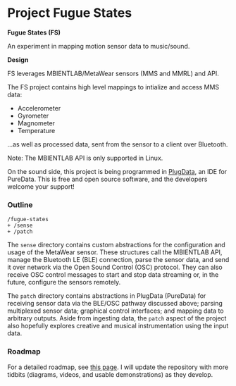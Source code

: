 # Project Fugue States

**Fugue States (FS)**

An experiment in mapping motion sensor data to music/sound. 

**Design**

FS leverages MBIENTLAB/MetaWear sensors (MMS and MMRL) and API.

The FS project contains high level mappings to intialize and access MMS
data:
- Accelerometer
- Gyrometer
- Magnometer
- Temperature

...as well as processed data, sent from the sensor to a client over Bluetooth.

Note: The MBIENTLAB API is only supported in Linux. 

On the sound side, this project is being programmed in [PlugData](https://plugdata.org/), an IDE
for PureData. This is free and open source software, and the developers welcome your support!

### Outline

```
/fugue-states
+ /sense
+ /patch
```

The `sense` directory contains custom abstractions for the configuration
and usage of the MetaWear sensor. These structures call the MBIENTLAB API,
manage the Bluetooth LE (BLE) connection, parse the sensor data, and send
it over network via the Open Sound Control (OSC) protocol. They can also
receive OSC control messages to start and stop data streaming or, in the
future, configure the sensors remotely. 

The `patch` directory contains abstractions in PlugData (PureData) for
receiving sensor data via the BLE/OSC pathway discussed above; parsing
multiplexed sensor data; graphical control interfaces; and mapping data
to arbitrary outputs. Aside from ingesting data, the `patch` aspect of
the project also hopefully explores creative and musical instrumentation
using the input data.

### Roadmap

For a detailed roadmap, see [this page](https://cerulean-comic-604.notion.site/7fee658729f44f1b9ba1b0b9cd5b3802?v=36453209d7764227a6e8888f48866f06).
I will update the repository with more tidbits (diagrams, videos, and usable demonstrations) as they develop.

